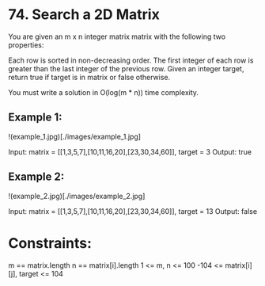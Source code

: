 # 74. Search a 2D Matrix

You are given an m x n integer matrix matrix with the following two properties:

Each row is sorted in non-decreasing order.
The first integer of each row is greater than the last integer of the previous row.
Given an integer target, return true if target is in matrix or false otherwise.

You must write a solution in O(log(m \* n)) time complexity.

## Example 1:

!(example_1.jpg)[./images/example_1.jpg]

Input: matrix = [[1,3,5,7],[10,11,16,20],[23,30,34,60]], target = 3
Output: true

## Example 2:

!(example_2.jpg)[./images/example_2.jpg]

Input: matrix = [[1,3,5,7],[10,11,16,20],[23,30,34,60]], target = 13
Output: false

# Constraints:

m == matrix.length
n == matrix[i].length
1 <= m, n <= 100
-104 <= matrix[i][j], target <= 104
